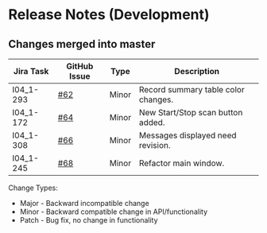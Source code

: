Release Notes (Development)
===========================

Changes merged into master
--------------------------
| Jira Task | GitHub Issue | Type | Description |
|-----------|--------------|------|-------------|
| I04_1-293 | [#62](https://github.com/DiamondLightSource/PuckBarcodeReader/issues/62) | Minor | Record summary table color changes. |
| I04_1-172 | [#64](https://github.com/DiamondLightSource/PuckBarcodeReader/issues/64) | Minor | New Start/Stop scan button added. |
| I04_1-308 | [#66](https://github.com/DiamondLightSource/PuckBarcodeReader/issues/66) | Minor | Messages displayed need revision. |
| I04_1-245 | [#68](https://github.com/DiamondLightSource/PuckBarcodeReader/issues/68) | Minor | Refactor main window. |


Change Types:
* Major - Backward incompatible change
* Minor - Backward compatible change in API/functionality
* Patch - Bug fix, no change in functionality



